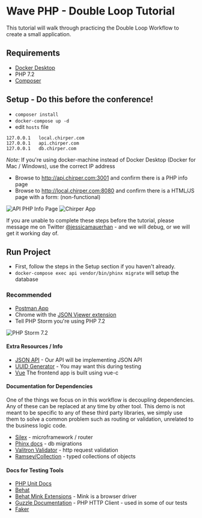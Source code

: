 # Wave PHP - Double Loop Tutorial 
This tutorial will walk through practicing the Double Loop Workflow to create a small application.

## Requirements
- [Docker Desktop](https://www.docker.com/products/docker-desktop) 
- PHP 7.2
- [Composer](https://getcomposer.org/download/)

## Setup - Do this before the conference!
- `composer install` 
- `docker-compose up -d`
- edit `hosts` file 
```
127.0.0.1   local.chirper.com
127.0.0.1   api.chirper.com
127.0.0.1   db.chirper.com
``` 
*Note:* If you're using docker-machine instead of Docker Desktop (Docker for Mac / Windows), 
use the correct IP address

- Browse to http://api.chirper.com:3001 and confirm there is a PHP info page
- Browse to http://local.chirper.com:8080 and confirm there is a HTML/JS page with a form: (non-functional)

![API PHP Info Page](https://i.imgur.com/Kwe1c8L.png)
![Chirper App](https://i.imgur.com/XynDDBt.png)

If you are unable to complete these steps before the tutorial, please message me on 
Twitter [@jessicamauerhan](https://twitter.com/JessicaMauerhan) - and we will debug, 
or we will get it working day of. 

## Run Project
- First, follow the steps in the Setup section if you haven't already.
- `docker-compose exec api vendor/bin/phinx migrate` will setup the database

### Recommended
- [Postman App](https://www.getpostman.com/)
- Chrome with the [JSON Viewer extension](https://chrome.google.com/webstore/detail/json-viewer/gbmdgpbipfallnflgajpaliibnhdgobh)
- Tell PHP Storm you're using PHP 7.2 

![PHP Storm 7.2](https://i.imgur.com/WD99azD.png)

#### Extra Resources / Info
- [JSON API](http://jsonapi.org/) - Our API will be implementing JSON API
- [UUID Generator](https://www.uuidgenerator.net/) - You may want this during testing
- [Vue]() The frontend app is built using vue-c

#### Documentation for Dependencies
One of the things we focus on in this workflow is decoupling dependencies. Any of these can be replaced at any time by other tool. This demo is not meant to be specific to any of these third party libraries, we simply use them to solve a common problem such as routing or validation, unrelated to the business logic code.

- [Silex](https://silex.symfony.com/) - microframework / router
- [Phinx docs](http://docs.phinx.org/en/latest/) - db migrations
- [Valitron Validator](https://github.com/vlucas/valitron) - http request validation
- [Ramsey/Collection](https://github.com/ramsey/collection) - typed collections of objects

#### Docs for Testing Tools
- [PHP Unit Docs](https://phpunit.readthedocs.io/en/7.3/) 
- [Behat](http://behat.org/en/latest/)
- [Behat Mink Extensions](https://github.com/Behat/MinkExtension/blob/master/doc/index.rst) - Mink is a browser driver
- [Guzzle Documentation](http://docs.guzzlephp.org/en/stable/) - PHP HTTP Client - used in some of our tests
- [Faker](https://github.com/fzaninotto/Faker)
